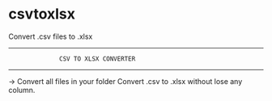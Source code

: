 # csvtoxlsx
Convert .csv files to .xlsx
_______________________________________________________ 
                  CSV TO XLSX CONVERTER
-------------------------------------------------------
-> Convert all files in your folder
Convert .csv to .xlsx without lose any column.

